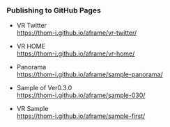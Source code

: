 ### Publishing to GitHub Pages

- VR Twitter  
https://thom-i.github.io/aframe/vr-twitter/

- VR HOME  
https://thom-i.github.io/aframe/vr-home/

- Panorama  
https://thom-i.github.io/aframe/sample-panorama/

- Sample of Ver0.3.0  
https://thom-i.github.io/aframe/sample-030/

- VR Sample  
https://thom-i.github.io/aframe/sample-first/